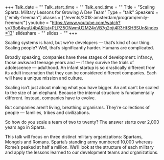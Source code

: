 +++
Talk_date = ""
Talk_start_time = ""
Talk_end_time = ""
Title = "Scaling Sparta: Military Lessons for Growing A Dev Team"
Type = "talk"
Speakers = ["emily-freeman"]
aliases = ["/events/2018-amsterdam/program/emily-freeman/"]
youtube = "https://www.youtube.com/watch?v=76o64wuU4bA&list=PLPZ5ONwmU2M24yVB7g2pjt4R3HfSHBSUn&index=13"
slideshare = ""
slides = ""
+++

Scaling systems is hard, but we’re developers — that’s kind of our thing. Scaling people? Well, that’s significantly harder. Humans are complicated.

Broadly speaking, companies have three stages of development: infancy, those awkward teenage years and — if they survive the trials of adolescence — adulthood. An infant startup is so drastically different from its adult incarnation that they can be considered different companies. Each will have a unique mission and culture.

Scaling isn’t just about making what you have bigger. An ant can’t be scaled to the size of an elephant. Because the internal structure is fundamentally different. Instead, companies have to evolve.

But companies aren’t living, breathing organisms. They’re collections of people — families, tribes and civilizations.

So how do you scale a team of two to twenty? The answer starts over 2,000 years ago in Sparta.

This talk will focus on three distinct military organizations: Spartans, Mongols and Romans. Sparta’s standing army numbered 10,000 whereas Rome’s peaked at half a million. We’ll look at the structure of each military and apply the lessons learned to our development teams and organizations.
